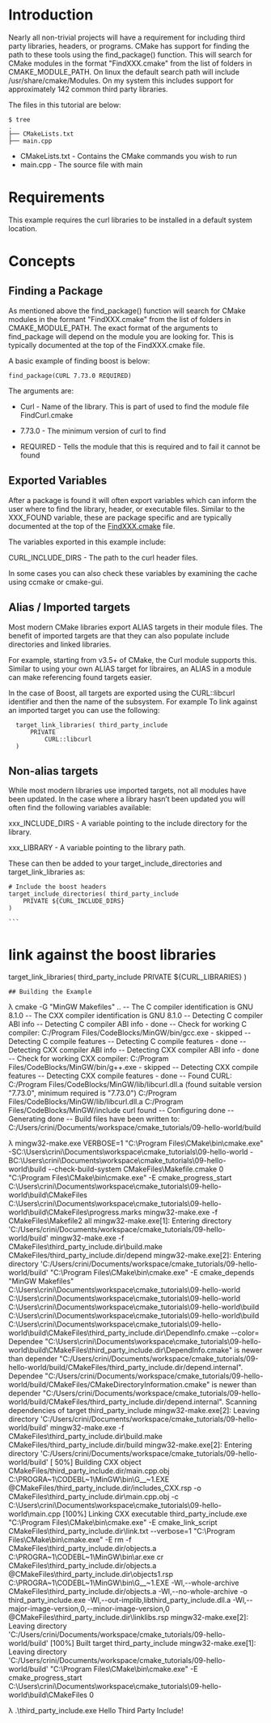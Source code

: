 # Introduction

Nearly all non-trivial projects will have a requirement for including third party libraries, headers, or programs. CMake has support for finding the path to these tools using the find_package() function. This will search for CMake modules in the format "FindXXX.cmake" from the list of folders in CMAKE_MODULE_PATH. On linux the default search path will include /usr/share/cmake/Modules.
On my system this includes support for approximately 142 common third party libraries.

The files in this tutorial are below:

```
$ tree
.
├── CMakeLists.txt
├── main.cpp
```

* CMakeLists.txt - Contains the CMake commands you wish to run
* main.cpp - The source file with main

# Requirements

This example requires the curl libraries to be installed in a default system location.

# Concepts
## Finding a Package

As mentioned above the find_package() function will search for CMake modules in the formant "FindXXX.cmake" from the list of folders in CMAKE_MODULE_PATH. The exact format of the arguments to find_package will depend on the module you are looking for. This is typically documented at the top of the FindXXX.cmake file.

A basic example of finding boost is below:

```
find_package(CURL 7.73.0 REQUIRED)
```
The arguments are:

* Curl - Name of the library. This is part of used to find the module file FindCurl.cmake

* 7.73.0 - The minimum version of curl to find

* REQUIRED - Tells the module that this is required and to fail it  cannot be found

## Exported Variables
After a package is found it will often export variables which can inform the user where to find the library, header, or executable files. Similar to the XXX_FOUND variable, these are package specific and are typically documented at the top of the [FindXXX.cmake](https://cmake.org/cmake/help/latest/module/FindCURL.html?highlight=findcurl) file.

The variables exported in this example include:

CURL_INCLUDE_DIRS - The path to the curl header files.

In some cases you can also check these variables by examining the cache using ccmake or cmake-gui.

## Alias / Imported targets
Most modern CMake libraries export ALIAS targets in their module files. The benefit of imported targets are that they can also populate include directories and linked libraries.

For example, starting from v3.5+ of CMake, the Curl module supports this. Similar to using your own ALIAS target for libraires, an ALIAS in a module can make referencing found targets easier.

In the case of Boost, all targets are exported using the CURL::libcurl identifier and then the name of the subsystem. For example
To link against an imported target you can use the following:
```
  target_link_libraries( third_party_include
      PRIVATE
          CURL::libcurl
  )
  ```
  ## Non-alias targets
  While most modern libraries use imported targets, not all modules have been updated. In the case where a library hasn’t been updated you will often find the following variables available:

  xxx_INCLUDE_DIRS - A variable pointing to the include directory for the library.

  xxx_LIBRARY - A variable pointing to the library path.

  These can then be added to your target_include_directories and target_link_libraries as:
  ```
  # Include the boost headers
  target_include_directories( third_party_include
      PRIVATE ${CURL_INCLUDE_DIRS}
  )
  ```
    ```
  # link against the boost libraries
  target_link_libraries( third_party_include
      PRIVATE
      ${CURL_LIBRARIES}
  )
  ```
## Building the Example
  ```
λ cmake -G "MinGW Makefiles" ..
-- The C compiler identification is GNU 8.1.0
-- The CXX compiler identification is GNU 8.1.0
-- Detecting C compiler ABI info
-- Detecting C compiler ABI info - done
-- Check for working C compiler: C:/Program Files/CodeBlocks/MinGW/bin/gcc.exe - skipped
-- Detecting C compile features
-- Detecting C compile features - done
-- Detecting CXX compiler ABI info
-- Detecting CXX compiler ABI info - done
-- Check for working CXX compiler: C:/Program Files/CodeBlocks/MinGW/bin/g++.exe - skipped
-- Detecting CXX compile features
-- Detecting CXX compile features - done
-- Found CURL: C:/Program Files/CodeBlocks/MinGW/lib/libcurl.dll.a (found suitable version "7.73.0", minimum required is "7.73.0")
C:/Program Files/CodeBlocks/MinGW/lib/libcurl.dll.a
C:/Program Files/CodeBlocks/MinGW/include
curl found
-- Configuring done
-- Generating done
-- Build files have been written to: C:/Users/crini/Documents/workspace/cmake_tutorials/09-hello-world/build

λ mingw32-make.exe  VERBOSE=1
"C:\Program Files\CMake\bin\cmake.exe" -SC:\Users\crini\Documents\workspace\cmake_tutorials\09-hello-world -BC:\Users\crini\Documents\workspace\cmake_tutorials\09-hello-world\build --check-build-system CMakeFiles\Makefile.cmake 0
"C:\Program Files\CMake\bin\cmake.exe" -E cmake_progress_start C:\Users\crini\Documents\workspace\cmake_tutorials\09-hello-world\build\CMakeFiles C:\Users\crini\Documents\workspace\cmake_tutorials\09-hello-world\build\\CMakeFiles\progress.marks
mingw32-make.exe  -f CMakeFiles\Makefile2 all
mingw32-make.exe[1]: Entering directory 'C:/Users/crini/Documents/workspace/cmake_tutorials/09-hello-world/build'
mingw32-make.exe  -f CMakeFiles\third_party_include.dir\build.make CMakeFiles/third_party_include.dir/depend
mingw32-make.exe[2]: Entering directory 'C:/Users/crini/Documents/workspace/cmake_tutorials/09-hello-world/build'
"C:\Program Files\CMake\bin\cmake.exe" -E cmake_depends "MinGW Makefiles" C:\Users\crini\Documents\workspace\cmake_tutorials\09-hello-world C:\Users\crini\Documents\workspace\cmake_tutorials\09-hello-world C:\Users\crini\Documents\workspace\cmake_tutorials\09-hello-world\build C:\Users\crini\Documents\workspace\cmake_tutorials\09-hello-world\build C:\Users\crini\Documents\workspace\cmake_tutorials\09-hello-world\build\CMakeFiles\third_party_include.dir\DependInfo.cmake --color=
Dependee "C:\Users\crini\Documents\workspace\cmake_tutorials\09-hello-world\build\CMakeFiles\third_party_include.dir\DependInfo.cmake" is newer than depender "C:/Users/crini/Documents/workspace/cmake_tutorials/09-hello-world/build/CMakeFiles/third_party_include.dir/depend.internal".
Dependee "C:/Users/crini/Documents/workspace/cmake_tutorials/09-hello-world/build/CMakeFiles/CMakeDirectoryInformation.cmake" is newer than depender "C:/Users/crini/Documents/workspace/cmake_tutorials/09-hello-world/build/CMakeFiles/third_party_include.dir/depend.internal".
Scanning dependencies of target third_party_include
mingw32-make.exe[2]: Leaving directory 'C:/Users/crini/Documents/workspace/cmake_tutorials/09-hello-world/build'
mingw32-make.exe  -f CMakeFiles\third_party_include.dir\build.make CMakeFiles/third_party_include.dir/build
mingw32-make.exe[2]: Entering directory 'C:/Users/crini/Documents/workspace/cmake_tutorials/09-hello-world/build'
[ 50%] Building CXX object CMakeFiles/third_party_include.dir/main.cpp.obj
C:\PROGRA~1\CODEBL~1\MinGW\bin\G__~1.EXE  @CMakeFiles/third_party_include.dir/includes_CXX.rsp  -o CMakeFiles\third_party_include.dir\main.cpp.obj -c C:\Users\crini\Documents\workspace\cmake_tutorials\09-hello-world\main.cpp
[100%] Linking CXX executable third_party_include.exe
"C:\Program Files\CMake\bin\cmake.exe" -E cmake_link_script CMakeFiles\third_party_include.dir\link.txt --verbose=1
"C:\Program Files\CMake\bin\cmake.exe" -E rm -f CMakeFiles\third_party_include.dir/objects.a
C:\PROGRA~1\CODEBL~1\MinGW\bin\ar.exe cr CMakeFiles\third_party_include.dir/objects.a @CMakeFiles\third_party_include.dir\objects1.rsp
C:\PROGRA~1\CODEBL~1\MinGW\bin\G__~1.EXE -Wl,--whole-archive CMakeFiles\third_party_include.dir/objects.a -Wl,--no-whole-archive -o third_party_include.exe -Wl,--out-implib,libthird_party_include.dll.a -Wl,--major-image-version,0,--minor-image-version,0 @CMakeFiles\third_party_include.dir\linklibs.rsp
mingw32-make.exe[2]: Leaving directory 'C:/Users/crini/Documents/workspace/cmake_tutorials/09-hello-world/build'
[100%] Built target third_party_include
mingw32-make.exe[1]: Leaving directory 'C:/Users/crini/Documents/workspace/cmake_tutorials/09-hello-world/build'
"C:\Program Files\CMake\bin\cmake.exe" -E cmake_progress_start C:\Users\crini\Documents\workspace\cmake_tutorials\09-hello-world\build\CMakeFiles 0

λ .\third_party_include.exe
Hello Third Party Include!
<!doctype html><html....


  ```
